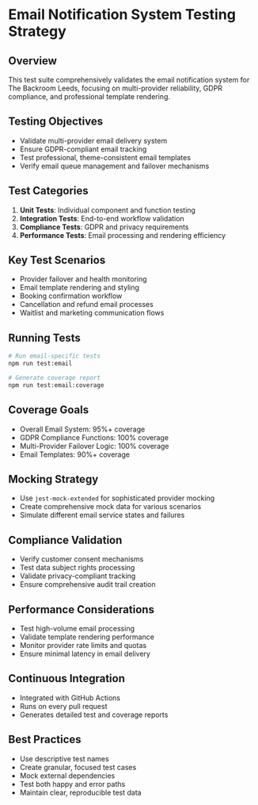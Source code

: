 # Email Notification System Testing Strategy

## Overview
This test suite comprehensively validates the email notification system for The Backroom Leeds, focusing on multi-provider reliability, GDPR compliance, and professional template rendering.

## Testing Objectives
- Validate multi-provider email delivery system
- Ensure GDPR-compliant email tracking
- Test professional, theme-consistent email templates
- Verify email queue management and failover mechanisms

## Test Categories
1. **Unit Tests**: Individual component and function testing
2. **Integration Tests**: End-to-end workflow validation
3. **Compliance Tests**: GDPR and privacy requirements
4. **Performance Tests**: Email processing and rendering efficiency

## Key Test Scenarios
- Provider failover and health monitoring
- Email template rendering and styling
- Booking confirmation workflow
- Cancellation and refund email processes
- Waitlist and marketing communication flows

## Running Tests
```bash
# Run email-specific tests
npm run test:email

# Generate coverage report
npm run test:email:coverage
```

## Coverage Goals
- Overall Email System: 95%+ coverage
- GDPR Compliance Functions: 100% coverage
- Multi-Provider Failover Logic: 100% coverage
- Email Templates: 90%+ coverage

## Mocking Strategy
- Use `jest-mock-extended` for sophisticated provider mocking
- Create comprehensive mock data for various scenarios
- Simulate different email service states and failures

## Compliance Validation
- Verify customer consent mechanisms
- Test data subject rights processing
- Validate privacy-compliant tracking
- Ensure comprehensive audit trail creation

## Performance Considerations
- Test high-volume email processing
- Validate template rendering performance
- Monitor provider rate limits and quotas
- Ensure minimal latency in email delivery

## Continuous Integration
- Integrated with GitHub Actions
- Runs on every pull request
- Generates detailed test and coverage reports

## Best Practices
- Use descriptive test names
- Create granular, focused test cases
- Mock external dependencies
- Test both happy and error paths
- Maintain clear, reproducible test data